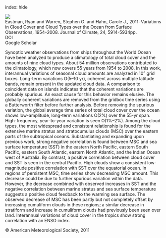 index: hide

<div class="Citation">
    <div class="Citation-thumb CitationThumb-linked"  data-href="https://doi.org/10.1175/2011jcli3972.1">
      <img src="https://static.claimspace.cloud/climate-study-static/refs/thumbs/2/Eastman_et_al_2011-thumb.png" />
    </div>

  <div class="Citation-body">
    <div class="Citation-text">Eastman, Ryan and Warren, Stephen G. and Hahn, Carole J., 2011: Variations in Cloud Cover and Cloud Types over the Ocean from Surface Observations, 1954–2008. <span class="Article-journal">Journal of Climate, </span><span class="Article-volume">24, </span>5914-5934pp.</div>
    <div class="Citation-links">
      <div class="CitationLink" data-href="https://doi.org/10.1175/2011jcli3972.1">
        <div class="CitationLink-icon CitationLink-Doi"></div>
        <div class="CitationLink-text">DOI</div>
      </div>
      <div class="CitationLink" data-href="https://scholar.google.com/scholar?q=10.1175/2011jcli3972.1">
        <div class="CitationLink-icon CitationLink-Scholar"></div>
        <div class="CitationLink-text">Google Scholar</div>
      </div>
    </div>
  </div>
</div>

Synoptic weather observations from ships throughout the World Ocean have been analyzed to produce a climatology of total cloud cover and the amounts of nine cloud types. About 54 million observations contributed to the climatology, which now covers 55 years from 1954 to 2008. In this work, interannual variations of seasonal cloud amounts are analyzed in 10° grid boxes. Long-term variations O(5–10 yr), coherent across multiple latitude bands, remain present in the updated cloud data. A comparison to coincident data on islands indicates that the coherent variations are probably spurious. An exact cause for this behavior remains elusive. The globally coherent variations are removed from the gridbox time series using a Butterworth filter before further analysis. Before removing the spurious variation, the global average time series of total cloud cover over the ocean shows low-amplitude, long-term variations O(2%) over the 55-yr span. High-frequency, year-to-year variation is seen O(1%–2%). Among the cloud types, the most widespread and consistent relationship is found for the extensive marine stratus and stratocumulus clouds (MSC) over the eastern parts of the subtropical oceans. Substantiating and expanding upon previous work, strong negative correlation is found between MSC and sea surface temperature (SST) in the eastern North Pacific, eastern South Pacific, eastern South Atlantic, eastern North Atlantic, and the Indian Ocean west of Australia. By contrast, a positive correlation between cloud cover and SST is seen in the central Pacific. High clouds show a consistent low-magnitude positive correlation with SST over the equatorial ocean. In regions of persistent MSC, time series show decreasing MSC amount. This decrease could be due to further spurious variation within the data. However, the decrease combined with observed increases in SST and the negative correlation between marine stratus and sea surface temperature suggests a positive cloud feedback to the warming sea surface. The observed decrease of MSC has been partly but not completely offset by increasing cumuliform clouds in these regions; a similar decrease in stratiform and increase in cumuliform clouds had previously been seen over land. Interannual variations of cloud cover in the tropics show strong correlation with an ENSO index.

<div class="Citation-copy">
&copy; American Meteorological Society, 2011
</div>